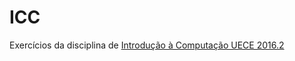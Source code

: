 # ICC
Exercícios da disciplina de [Introdução à Computação UECE 2016.2](http://ceara.pro.br/uece/icc/)
